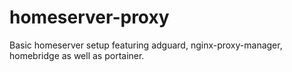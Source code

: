 # homeserver-proxy
Basic homeserver setup featuring adguard, nginx-proxy-manager, homebridge as well as portainer.

